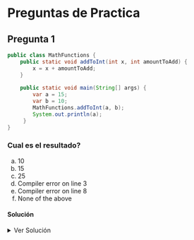# Preguntas de Practica

## Pregunta 1

```Java
public class MathFunctions {    
	public static void addToInt(int x, int amountToAdd) {
		x = x + amountToAdd;
    }
    
    public static void main(String[] args) {
    	var a = 15;
        var b = 10;
        MathFunctions.addToInt(a, b);
        System.out.println(a);
     }
}
```
### Cual es el resultado?

<ol type="a">
  <li>10</li>
  <li>15</li>
  <li>25</li>
  <li>Compiler error on line 3</li>
  <li>Compiler error on line 8</li>
  <li>None of the above</li>
</ol>

#### Solución
<details>
  <summary>Ver Solución</summary>
  
  B. El código se compila correctamente, por lo que las opciones D y E son incorrectas. El valor de a no se puede cambiar con el método addToInt(), sin importar lo que haga el método, porque solo se pasa una copia de la variable al parámetro x. Por lo tanto, no cambia y la salida en la línea 9 es 15.
</details>